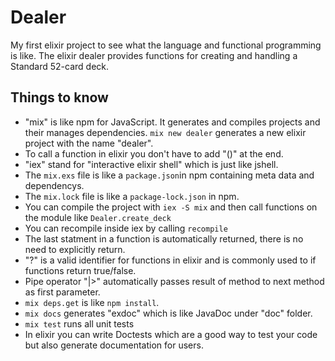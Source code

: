 # Dealer

My first elixir project to see what the language and functional programming is like. 
The elixir dealer provides functions for creating and handling a Standard 52-card deck.

## Things to know

- "mix" is like npm for JavaScript. It generates and compiles projects and their manages dependencies. `mix new dealer` generates a new elixir project with the name "dealer".
- To call a function in elixir you don't have to add "()" at the end.
- "iex" stand for "interactive elixir shell" which is just like jshell. 
- The `mix.exs` file is like a `package.json`in npm containing meta data and dependencys.
- The `mix.lock` file is like a `package-lock.json` in npm.
- You can compile the project with `iex -S mix` and then call functions on the module like `Dealer.create_deck`
- You can recompile inside iex by calling `recompile`
- The last statment in a function is automatically returned, there is no need to explicitly return.
- "?" is a valid identifier for functions in elixir and is commonly used to if functions return true/false.
- Pipe operator "|>" automatically passes result of method to next method as first parameter.
- `mix deps.get` is like `npm install`.
- `mix docs` generates "exdoc" which is like JavaDoc under "doc" folder.
- `mix test` runs all unit tests
- In elixir you can write Doctests which are a good way to test your code but also generate documentation for users.
